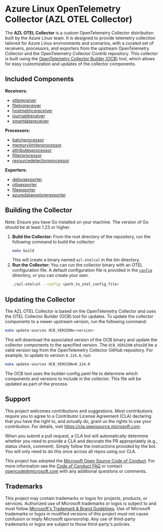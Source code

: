 # Azure Linux OpenTelemetry Collector (AZL OTEL Collector)

The **AZL OTEL Collector** is a custom OpenTelemetry Collector distribution
built by the Azure Linux team. It is designed to provide telemetry collection
tailored for Azure Linux environments and scenarios, with a curated set of
receivers, processors, and exporters from the upstream OpenTelemetry Collector
and the OpenTelemetry Collector Contrib repository. This collector is built
using the [OpenTelemetry Collector Builder
(OCB)](https://github.com/open-telemetry/opentelemetry-collector/tree/main/cmd/builder)
tool, which allows for easy customization and updates of the collector
components.

## Included Components

**Receivers:**

- [otlpreceiver](https://github.com/open-telemetry/opentelemetry-collector/tree/main/receiver/otlpreceiver)
- [filelogreceiver](https://github.com/open-telemetry/opentelemetry-collector-contrib/tree/main/receiver/filelogreceiver)
- [hostmetricsreceiver](https://github.com/open-telemetry/opentelemetry-collector-contrib/tree/main/receiver/hostmetricsreceiver)
- [journaldreceiver](https://github.com/open-telemetry/opentelemetry-collector-contrib/tree/main/receiver/journaldreceiver)
- [smartdatareceiver](https://github.com/microsoft/azl-otel-collector/tree/main/receiver/smartdatareceiver)

**Processors:**
- [batchprocessor](https://github.com/open-telemetry/opentelemetry-collector/tree/main/processor/batchprocessor)
- [memorylimiterprocessor](https://github.com/open-telemetry/opentelemetry-collector/tree/main/processor/memorylimiterprocessor)
- [attributesprocessor](https://github.com/open-telemetry/opentelemetry-collector-contrib/tree/main/processor/attributesprocessor)
- [filterprocessor](https://github.com/open-telemetry/opentelemetry-collector-contrib/tree/main/processor/filterprocessor)
- [resourcedetectionprocessor](https://github.com/open-telemetry/opentelemetry-collector-contrib/tree/main/processor/resourcedetectionprocessor)

**Exporters:**
- [debugexporter](https://github.com/open-telemetry/opentelemetry-collector/tree/main/exporter/debugexporter)
- [otlpexporter](https://github.com/open-telemetry/opentelemetry-collector/tree/main/exporter/otlpexporter)
- [fileexporter](https://github.com/open-telemetry/opentelemetry-collector-contrib/tree/main/exporter/fileexporter)
- [azuredataexplorerexporter](https://github.com/open-telemetry/opentelemetry-collector-contrib/tree/main/exporter/azuredataexplorerexporter)


## Building the Collector

Note: Ensure you have Go installed on your machine. The version of Go should be
at least 1.23 or higher.

1. **Build the Collector:** From the root directory of the repository, run the
   following command to build the collector:
    ```bash
    make build
    ```
    This will create a binary named `azl-otelcol` in the bin directory.
2. **Run the Collector:** You can run the collector binary with an OTEL
    configuration file. A default configuration file is provided in the
    [`config`](./config) directory, or you can create your own.
      ```bash
      ./azl-otelcol --config <path_to_otel_config_file>
      ```

## Updating the Collector
The AZL OTEL Collector is based on the OpenTelemetry Collector and uses the OTEL
Collector Builder (OCB) tool for updates. To update the collector components to
a newer upstream version, run the following command:
```bash
make update-sources OCB_VERSION=<version>
```
This will download the associated version of the OCB binary and update the
collector components to the specified version. The `OCB_VERSION` should be a
valid version tag from the OpenTelemetry Collector GitHub repository. For
example, to update to version `0.124.0`, run:
```bash
make update-sources OCB_VERSION=0.124.0
```
The OCB tool uses the builder-config.yaml file to determine which components and
versions to include in the collector. This file will be updated as part of the
process.

## Support

This project welcomes contributions and suggestions.  Most contributions require
you to agree to a Contributor License Agreement (CLA) declaring that you have
the right to, and actually do, grant us the rights to use your contribution. For
details, visit https://cla.opensource.microsoft.com.

When you submit a pull request, a CLA bot will automatically determine whether
you need to provide a CLA and decorate the PR appropriately (e.g., status check,
comment). Simply follow the instructions provided by the bot. You will only need
to do this once across all repos using our CLA.

This project has adopted the [Microsoft Open Source Code of
Conduct](https://opensource.microsoft.com/codeofconduct/). For more information
see the [Code of Conduct
FAQ](https://opensource.microsoft.com/codeofconduct/faq/) or contact
[opencode@microsoft.com](mailto:opencode@microsoft.com) with any additional
questions or comments.

## Trademarks

This project may contain trademarks or logos for projects, products, or
services. Authorized use of Microsoft trademarks or logos is subject to and must
follow [Microsoft's Trademark & Brand
Guidelines](https://www.microsoft.com/en-us/legal/intellectualproperty/trademarks/usage/general).
Use of Microsoft trademarks or logos in modified versions of this project must
not cause confusion or imply Microsoft sponsorship. Any use of third-party
trademarks or logos are subject to those third-party's policies.
